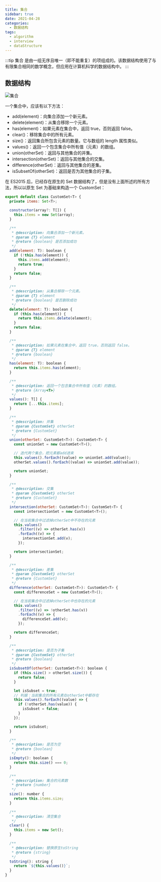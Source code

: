 ```yaml
---
title: 集合
sidebar: true
date: 2021-04-28
categories:
  - 数据结构
tags:
  - algorithm
  - interview
  - dataStructure
---
```


:::tip
集合 是由一组无序且唯一（即不能重复）的项组成的。该数据结构使用了与有限集合相同的数学概念，但应用在计算机科学的数据结构中。
:::

<!-- more -->

## 数据结构

![集合](https://linjingyi.cn/posts/1494a65f/%E9%9B%86%E5%90%88%E8%BF%90%E7%AE%97.png)

一个集合中，应该有以下方法：

- add(element)：向集合添加一个新元素。
- delete(element)：从集合移除一个元素。
- has(element)：如果元素在集合中，返回 true，否则返回 false。
- clear()：移除集合中的所有元素。
- size()：返回集合所包含元素的数量。它与数组的 length 属性类似。
- values()：返回一个包含集合中所有值（元素）的数组。
- union(otherSet)：返回与其他集合的并集。
- intersection(otherSet)：返回与其他集合的交集。
- difference(otherSet)：返回与其他集合的差集。
- isSubsetOf(otherSet)：返回是否为其他集合的子集。

在 ES2015 后，已经存在原生的 Set 数据结构了，但是没有上面所述的所有方法，所以以原生 Set 为基础来构造一个 CustomSet：

```js
export default class CustomSet<T> {
  private items: Set<T>;

  constructor(array?: T[]) {
    this.items = new Set(array);
  }

  /**
   * @description: 向集合添加一个新元素。
   * @param {T} element
   * @return {boolean} 是否添加成功
   */
  add(element: T): boolean {
    if (!this.has(element)) {
      this.items.add(element);
      return true;
    }
    return false;
  }

  /**
   * @description: 从集合移除一个元素。
   * @param {T} element
   * @return {boolean} 是否删除成功
   */
  delete(element: T): boolean {
    if (this.has(element)) {
      return this.items.delete(element);
    }
    return false;
  }

  /**
   * @description: 如果元素在集合中，返回 true，否则返回 false。
   * @param {T} element
   * @return {boolean}
   */
  has(element: T): boolean {
    return this.items.has(element);
  }

  /**
   * @description: 返回一个包含集合中所有值（元素）的数组。
   * @return {Array<T>}
   */
  values(): T[] {
    return [...this.items];
  }

  /**
   * @description: 并集
   * @param {CustomSet} otherSet
   * @return {CustomSet}
   */
  union(otherSet: CustomSet<T>): CustomSet<T> {
    const unionSet = new CustomSet<T>();

    // 迭代两个集合，把元素都add进来
    this.values().forEach((value) => unionSet.add(value));
    otherSet.values().forEach((value) => unionSet.add(value));

    return unionSet;
  }

  /**
   * @description: 交集
   * @param {CustomSet} otherSet
   * @return {CustomSet}
   */
  intersection(otherSet: CustomSet<T>): CustomSet<T> {
    const intersectionSet = new CustomSet<T>();

    // 在当前集合中过滤掉otherSet中不存在的元素
    this.values()
      .filter((v) => otherSet.has(v))
      .forEach((v) => {
        intersectionSet.add(v);
      });

    return intersectionSet;
  }

  /**
   * @description: 差集
   * @param {CustomSet} otherSet
   * @return {CustomSet}
   */
  difference(otherSet: CustomSet<T>): CustomSet<T> {
    const differenceSet = new CustomSet<T>();

    // 在当前集合中过滤掉otherSet中也存在的元素
    this.values()
      .filter((v) => !otherSet.has(v))
      .forEach((v) => {
        differenceSet.add(v);
      });

    return differenceSet;
  }

  /**
   * @description: 是否为子集
   * @param {CustomSet} otherSet
   * @return {boolean}
   */
  isSubsetOf(otherSet: CustomSet<T>): boolean {
    if (this.size() > otherSet.size()) {
      return false;
    }

    let isSubset = true;
    // 判据：当前集合的所有元素在otherSet中都存在
    this.values().forEach((value) => {
      if (!otherSet.has(value)) {
        isSubset = false;
      }
    });

    return isSubset;
  }

  /**
   * @description: 是否为空
   * @return {boolean}
   */
  isEmpty(): boolean {
    return this.size() === 0;
  }

  /**
   * @description: 集合的元素数
   * @return {number}
   */
  size(): number {
    return this.items.size;
  }

  /**
   * @description: 清空集合
   */
  clear() {
    this.items = new Set();
  }

  /**
   * @description: 替换原生toString
   * @return {string}
   */
  toString(): string {
    return `${this.values()}`;
  }
}
```
